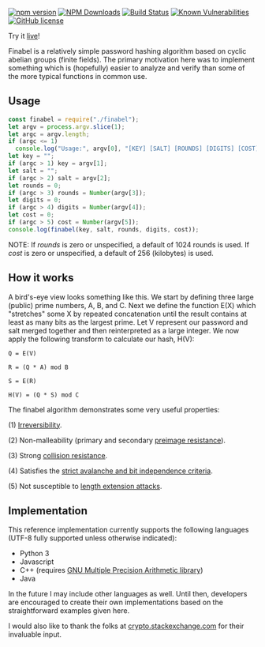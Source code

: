 [![npm version](https://badge.fury.io/js/finabel.png)](https://badge.fury.io/js/finabel)
[![NPM Downloads](https://img.shields.io/npm/dw/finabel)](https://www.npmjs.com/package/finabel)
[![Build Status](https://travis-ci.com/gardhr/finabel.png)](https://travis-ci.com/gardhr/finabel)
[![Known Vulnerabilities](https://snyk.io/test/github/gardhr/finabel/badge.svg?targetFile=package.json)](https://snyk.io/test/github/gardhr/finabel?targetFile=package.json)
[![GitHub license](https://img.shields.io/badge/license-UNLICENSE-blue.svg)](https://github.com/gardhr/finabel/blob/master/LICENSE)

Try it [live](https://gardhr.github.io/)!

Finabel is a relatively simple password hashing algorithm based on cyclic abelian groups (finite fields). The primary motivation here was to implement something which is (hopefully) easier to analyze and verify than some of the more typical functions in common use.

## Usage

```js
const finabel = require("./finabel");
let argv = process.argv.slice(1);
let argc = argv.length;
if (argc <= 1)
  console.log("Usage:", argv[0], "[KEY] [SALT] [ROUNDS] [DIGITS] [COST]");
let key = "";
if (argc > 1) key = argv[1];
let salt = "";
if (argc > 2) salt = argv[2];
let rounds = 0;
if (argc > 3) rounds = Number(argv[3]);
let digits = 0;
if (argc > 4) digits = Number(argv[4]);
let cost = 0;
if (argc > 5) cost = Number(argv[5]);
console.log(finabel(key, salt, rounds, digits, cost));
```

NOTE: If _rounds_ is zero or unspecified, a default of 1024 rounds is used. If _cost_ is zero or unspecified, a default of 256 (kilobytes) is used.

## How it works

A bird's-eye view looks something like this. We start by defining three large (public) prime numbers, A, B, and C. Next we define the function E(X) which "stretches" some X by repeated concatenation until the result contains at least as many bits as the largest prime. Let V represent our password and salt merged together and then reinterpreted as a large integer. We now apply the following transform to calculate our hash, H(V):

```
Q = E(V)

R = (Q * A) mod B

S = E(R)

H(V) = (Q * S) mod C
```

The finabel algorithm demonstrates some very useful properties:

(1) [Irreversibility](https://en.wikipedia.org/wiki/One-way_function).

(2) Non-malleability (primary and secondary [preimage resistance](https://en.wikipedia.org/wiki/Preimage_attack)).

(3) Strong [collision resistance](https://en.wikipedia.org/wiki/Collision_resistance).

(4) Satisfies the [strict avalanche and bit independence criteria](https://en.wikipedia.org/wiki/Confusion_and_diffusion).

(5) Not susceptible to [length extension attacks](https://en.wikipedia.org/wiki/Length_extension_attack).

## Implementation

This reference implementation currently supports the following languages (UTF-8 fully supported unless otherwise indicated):

- Python 3
- Javascript
- C++ (requires [GNU Multiple Precision Arithmetic library](https://gmplib.org/#DOWNLOAD))
- Java

In the future I may include other languages as well. Until then, developers are encouraged to create their own implementations based on the straightforward examples given here.

I would also like to thank the folks at [crypto.stackexchange.com](https://crypto.stackexchange.com) for their invaluable input.

